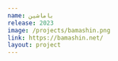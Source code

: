 ```yaml
---
name: باماشین
release: 2023
image: /projects/bamashin.png
link: https://bamashin.net/
layout: project
---
```


